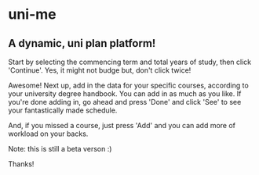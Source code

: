 # uni-me

## A dynamic, uni plan platform!

Start by selecting the commencing term and total years of study, then click 'Continue'.
Yes, it might not budge but, don't click twice! 

Awesome! Next up, add in the data for your specific courses, according to your university degree handbook. You can add in as much as you like.
If you're done adding in, go ahead and press 'Done' and click 'See' to see your fantastically made schedule.

And, if you missed a course, just press 'Add' and you can add more of workload on your backs.

Note: this is still a beta verson :)

Thanks!
